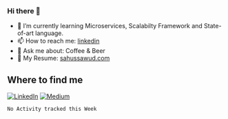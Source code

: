 ### Hi there 👋

- 🌱 I’m currently learning Microservices, Scalabilty Framework and State-of-art language.
- 📫 How to reach me: [linkedin](https://www.linkedin.com/in/sahussawud/)
- 💬 Ask me about: Coffee & Beer
- 🤔 My Resume: [sahussawud.com](https://sahussawud.com)

## Where to find me
<p>  <a href="https://www.linkedin.com/in/sahussawud-khunruksa-221a18150/" target="_blank"><img alt="LinkedIn" src="https://img.shields.io/badge/linkedin-%230077B5.svg?&style=for-the-badge&logo=linkedin&logoColor=white" /></a> <a href="https://poundsahussawud.medium.com/" target="_blank"><img alt="Medium" src="https://img.shields.io/badge/medium-%2312100E.svg?&style=for-the-badge&logo=medium&logoColor=white" /></a>
  
</p>

<!--START_SECTION:waka-->
```text
No Activity tracked this Week
```
<!--END_SECTION:waka-->

<!--
**sahussawud/sahussawud** is a ✨ _special_ ✨ repository because its `README.md` (this file) appears on your GitHub profile.

Here are some ideas to get you started:

- 🔭 I’m currently working on ...
- 🌱 I’m currently learning ...
- 👯 I’m looking to collaborate on ...
- 🤔 I’m looking for help with ...
- 💬 Ask me about ...
- 📫 How to reach me: ...
- 😄 Pronouns: ...
- ⚡ Fun fact: ...
-->
